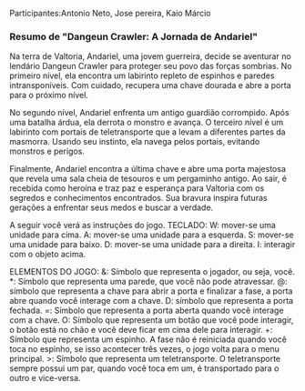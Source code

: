 Participantes:Antonio Neto, Jose pereira, Kaio Márcio

### Resumo de "Dangeun Crawler: A Jornada de Andariel"

Na terra de Valtoria, Andariel, uma jovem guerreira, decide se aventurar no lendário Dangeun Crawler para proteger seu povo das forças sombrias. No primeiro nível, ela encontra um labirinto repleto de espinhos e paredes intransponíveis. Com cuidado, recupera uma chave dourada e abre a porta para o próximo nível. 

No segundo nível, Andariel enfrenta um antigo guardião corrompido. Após uma batalha árdua, ela derrota o monstro e avança. O terceiro nível é um labirinto com portais de teletransporte que a levam a diferentes partes da masmorra. Usando seu instinto, ela navega pelos portais, evitando monstros e perigos.

Finalmente, Andariel encontra a última chave e abre uma porta majestosa que revela uma sala cheia de tesouros e um pergaminho antigo. Ao sair, é recebida como heroína e traz paz e esperança para Valtoria com os segredos e conhecimentos encontrados. Sua bravura inspira futuras gerações a enfrentar seus medos e buscar a verdade.

A seguir você verá as instruções do jogo. TECLADO: W: mover-se uma unidade para cima. A: mover-se uma unidade para a esquerda. S: mover-se uma unidade para baixo. D: mover-se uma unidade para a direita. I: interagir com o objeto acima.

ELEMENTOS DO JOGO: &: Símbolo que representa o jogador, ou seja, você. *: Símbolo que representa uma parede, que você não pode atravessar. @: símbolo que representa a chave para abrir a porta e finalizar a fase, a porta abre quando você interage com a chave. D: símbolo que representa a porta fechada. =: Símbolo que representa a porta aberta quando você interage com a chave. O: Símbolo que representa um botão que você pode interagir, o botão está no chão e você deve ficar em cima dele para interagir. +: Símbolo que representa um espinho. A fase não é reiniciada quando você toca no espinho, se isso acontecer três vezes, o jogo volta para o menu principal. >: Símbolo que representa um teletransporte. O teletransporte sempre possui um par, quando você toca em um, é transportado para o outro e vice-versa.
